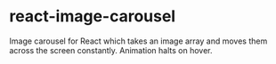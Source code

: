 # react-image-carousel
Image carousel for React which takes an image array and moves them across the screen constantly. Animation halts on hover.
